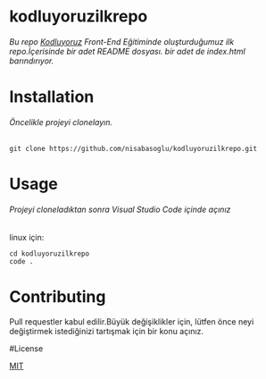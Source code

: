 # kodluyoruzilkrepo

###### Bu repo [Kodluyoruz](https://www.kodluyoruz.org/) Front-End Eğitiminde oluşturduğumuz ilk repo.İçerisinde bir adet README dosyası. bir adet de index.html barındırıyor.

# Installation

###### Öncelikle projeyi clonelayın.

```
git clone https://github.com/nisabasoglu/kodluyoruzilkrepo.git
```
# Usage
 
 ###### Projeyi cloneladıktan sonra Visual Studio Code içinde açınız

 linux için:

 ```
 cd kodluyoruzilkrepo
 code .
 ```
# Contributing

Pull requestler kabul edilir.Büyük değişiklikler için, lütfen önce neyi değiştirmek istediğinizi tartışmak için bir konu açınız.

#License

[MIT](https://choosealicense.com/licenses/mit/)

